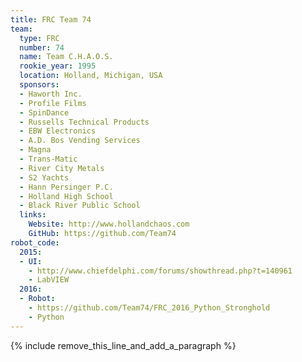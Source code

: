 ```yaml
---
title: FRC Team 74
team:
  type: FRC
  number: 74
  name: Team C.H.A.O.S.
  rookie_year: 1995
  location: Holland, Michigan, USA
  sponsors:
  - Haworth Inc.
  - Profile Films
  - SpinDance
  - Russells Technical Products
  - EBW Electronics
  - A.D. Bos Vending Services
  - Magna
  - Trans-Matic
  - River City Metals
  - S2 Yachts
  - Hann Persinger P.C.
  - Holland High School
  - Black River Public School
  links:
    Website: http://www.hollandchaos.com
    GitHub: https://github.com/Team74
robot_code:
  2015:
  - UI:
    - http://www.chiefdelphi.com/forums/showthread.php?t=140961
    - LabVIEW
  2016:
  - Robot:
    - https://github.com/Team74/FRC_2016_Python_Stronghold
    - Python
---
```


{% include remove_this_line_and_add_a_paragraph %}